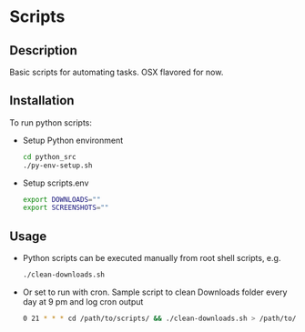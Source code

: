 # Scripts

## Description

Basic scripts for automating tasks. OSX flavored for now.

## Installation

To run python scripts:

- Setup Python environment

    ```bash
    cd python_src
    ./py-env-setup.sh
    ```

- Setup scripts.env

    ```bash
    export DOWNLOADS=""
    export SCREENSHOTS=""
    ```

## Usage

- Python scripts can be executed manually from root shell scripts, e.g.

    ```bash
    ./clean-downloads.sh
    ```

- Or set to run with cron. Sample script to clean Downloads folder every day at 9 pm and log cron output

    ```bash
    0 21 * * * cd /path/to/scripts/ && ./clean-downloads.sh > /path/to/scripts/cron-logs/clean-downloads.log 2>&1
    ```
